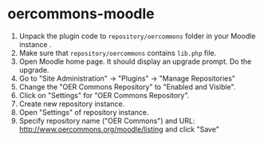 oercommons-moodle
=================

1. Unpack the plugin code to `repository/oercommons` folder in your Moodle instance .
2. Make sure that `repository/oercommons` contains `lib.php` file.
3. Open Moodle home page. It should display an upgrade prompt. Do the upgrade.
4. Go to "Site Administration" -> "Plugins" -> "Manage Repositories"
5. Change the "OER Commons Repository" to "Enabled and Visible".
6. Click on "Settings" for "OER Commons Repository".
7. Create new repository instance.
8. Open "Settings" of repository instance.
9. Specify repository name ("OER Commons") and URL: http://www.oercommons.org/moodle/listing and click "Save"